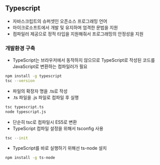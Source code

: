 ## Typescript
- 자바스크립트의 슈퍼셋인 오픈소스 프로그래밍 언어
- 마이크로소프트에서 개발 및 유지하며 엄격한 문법을 지원
- 컴파일러 제공으로 정적 타입을 지원해줘서 프로그래밍의 안정성을 지원

### 개발환경 구축
- TypeScript는 브라우저에서 동작하지 않으므로 TypeScript로 작성된 코드를 JavaScript로 변환하는 컴파일러가 필요

```bash
npm install -g typescript
tsc --version
```

- 파일의 확장자 명을 .ts로 작성
-  .ts 파일을 .js 파일로 컴파일 후 실행

```bash
tsc typescript.ts
node typescript.js
```

- 단순히 tsc로 컴파일시 ES5로 변환
- TypeScript 컴파일 설정을 위해서 tsconfig 사용

```bash
tsc --init
```

- TypeScript를 바로 실행하기 위해선 ts-node 설치

```bash
npm install -g ts-node
```